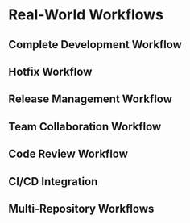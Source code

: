 # Real-World Workflows

## Complete Development Workflow

## Hotfix Workflow

## Release Management Workflow

## Team Collaboration Workflow

## Code Review Workflow

## CI/CD Integration

## Multi-Repository Workflows
